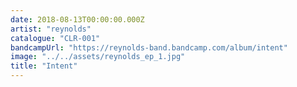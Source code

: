 ```yaml
---
date: 2018-08-13T00:00:00.000Z
artist: "reynolds"
catalogue: "CLR-001"
bandcampUrl: "https://reynolds-band.bandcamp.com/album/intent"
image: "../../assets/reynolds_ep_1.jpg"
title: "Intent"
---
```

